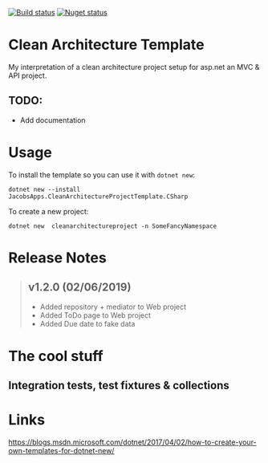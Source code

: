 [![Build status](https://ci.appveyor.com/api/projects/status/utcs7j2r5xsli0in/branch/master?svg=true)](https://ci.appveyor.com/project/jacobduijzer/cleanarchitecturetemplate-wxbn3/branch/master) [![Nuget status](https://buildstats.info/nuget/JacobsApps.CleanArchitectureProjectTemplate.CSharp?includePreReleases=false)](https://www.nuget.org/packages/JacobsApps.CleanArchitectureProjectTemplate.CSharp/) 

# Clean Architecture Template

My interpretation of a clean architecture project setup for asp.net an MVC & API project. 

## TODO: 

* Add documentation

# Usage

To install the template so you can use it with `dotnet new`:

```
dotnet new --install JacobsApps.CleanArchitectureProjectTemplate.CSharp 
```

To create a new project:
```
dotnet new  cleanarchitectureproject -n SomeFancyNamespace
```

# Release Notes

> ## v1.2.0 (02/06/2019)
> - Added repository + mediator to Web project
> - Added ToDo page to Web project
> - Added Due date to fake data


# The cool stuff

## Integration tests, test fixtures & collections



# Links

https://blogs.msdn.microsoft.com/dotnet/2017/04/02/how-to-create-your-own-templates-for-dotnet-new/
